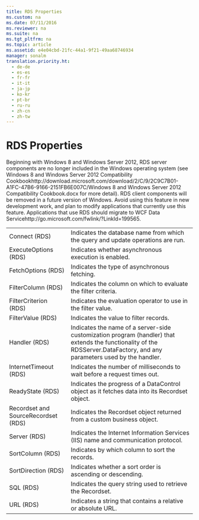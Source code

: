```yaml
---
title: RDS Properties
ms.custom: na
ms.date: 07/11/2016
ms.reviewer: na
ms.suite: na
ms.tgt_pltfrm: na
ms.topic: article
ms.assetid: e4e04cbd-21fc-44a1-9f21-49aa68746934
manager: sonalm
translation.priority.ht: 
  - de-de
  - es-es
  - fr-fr
  - it-it
  - ja-jp
  - ko-kr
  - pt-br
  - ru-ru
  - zh-cn
  - zh-tw
---
```

# RDS Properties
<?xml version="1.0" encoding="utf-8"?>
<developerOrientationDocument xmlns="http://ddue.schemas.microsoft.com/authoring/2003/5" xmlns:xlink="http://www.w3.org/1999/xlink" xmlns:xsi="http://www.w3.org/2001/XMLSchema-instance" xsi:schemaLocation="http://ddue.schemas.microsoft.com/authoring/2003/5 http://dduestorage.blob.core.windows.net/ddueschema/developer.xsd">
  <introduction>
    <alert class="important">
      <para>Beginning with Windows 8 and Windows Server 2012, RDS server components are no longer included in the Windows operating system (see Windows 8 and <externalLink><linkText>Windows Server 2012 Compatibility Cookbook</linkText><linkUri>http://download.microsoft.com/download/2/C/9/2C9C7B01-A1FC-47B6-9166-2151FB6E007C/Windows 8 and Windows Server 2012 Compatibility Cookbook.docx</linkUri></externalLink> for more detail). RDS client components will be removed in a future version of Windows. Avoid using this feature in new development work, and plan to modify applications that currently use this feature. Applications that use RDS should migrate to <externalLink><linkText>WCF Data Service</linkText><linkUri>http://go.microsoft.com/fwlink/?LinkId=199565</linkUri></externalLink>.</para>
    </alert>
    <table xmlns:caps="http://schemas.microsoft.com/build/caps/2013/11">
      <tbody>
        <tr>
          <TD>
            <para>             <legacyLink xlink:href="dbad5e77-b213-4eb8-aecf-d60f203fdb59">Connect (RDS)</legacyLink>           </para>
          </TD>
          <TD>
            <para>Indicates the database name from which the query and update operations are run.</para>
          </TD>
        </tr>
        <tr>
          <TD>
            <para>             <legacyLink xlink:href="62a4fd88-afc3-4f1f-b978-40710a30c4e9">ExecuteOptions (RDS)</legacyLink>           </para>
          </TD>
          <TD>
            <para>Indicates whether asynchronous execution is enabled.</para>
          </TD>
        </tr>
        <tr>
          <TD>
            <para>             <legacyLink xlink:href="7b2e254a-9354-4541-bc98-bb185276388f">FetchOptions (RDS)</legacyLink>           </para>
          </TD>
          <TD>
            <para>Indicates the type of asynchronous fetching.</para>
          </TD>
        </tr>
        <tr>
          <TD>
            <para>             <legacyLink xlink:href="0a5473e8-8ce6-4518-83fb-4920b827e285">FilterColumn (RDS)</legacyLink>           </para>
          </TD>
          <TD>
            <para>Indicates the column on which to evaluate the filter criteria.</para>
          </TD>
        </tr>
        <tr>
          <TD>
            <para>             <legacyLink xlink:href="24eb03ba-ccfd-4353-b6af-03586b2da6fd">FilterCriterion (RDS)</legacyLink>           </para>
          </TD>
          <TD>
            <para>Indicates the evaluation operator to use in the filter value.</para>
          </TD>
        </tr>
        <tr>
          <TD>
            <para>             <legacyLink xlink:href="28f17186-b842-4cf9-b320-a9bb941c481b">FilterValue (RDS)</legacyLink>           </para>
          </TD>
          <TD>
            <para>Indicates the value to filter records.</para>
          </TD>
        </tr>
        <tr>
          <TD>
            <para>             <legacyLink xlink:href="fdc34362-6d47-4727-b171-8d033159408e">Handler (RDS)</legacyLink>           </para>
          </TD>
          <TD>
            <para>Indicates the name of a server-side customization program (<legacyItalic>handler</legacyItalic>) that extends the functionality of the <legacyBold>RDSServer.DataFactory</legacyBold>, and any parameters used by the <legacyItalic>handler</legacyItalic>.</para>
          </TD>
        </tr>
        <tr>
          <TD>
            <para>             <legacyLink xlink:href="4d1c8892-4bbc-4e71-bf4b-ba52c0ea9549">InternetTimeout (RDS)</legacyLink>           </para>
          </TD>
          <TD>
            <para>Indicates the number of milliseconds to wait before a request times out.</para>
          </TD>
        </tr>
        <tr>
          <TD>
            <para>             <legacyLink xlink:href="5be75bc7-1171-4440-a37e-c8cc6b5cd865">ReadyState (RDS)</legacyLink>           </para>
          </TD>
          <TD>
            <para>Indicates the progress of a <legacyBold>DataControl</legacyBold> object as it fetches data into its <legacyBold>Recordset</legacyBold> object.</para>
          </TD>
        </tr>
        <tr>
          <TD>
            <para>             <legacyLink xlink:href="a29e3fb9-306d-497a-9a59-1856a914e5e9">Recordset and SourceRecordset (RDS)</legacyLink>           </para>
          </TD>
          <TD>
            <para>Indicates the <legacyBold>Recordset</legacyBold> object returned from a custom business object.</para>
          </TD>
        </tr>
        <tr>
          <TD>
            <para>             <legacyLink xlink:href="d2727ce7-da9f-4271-ae3c-9334ef477c14">Server (RDS)</legacyLink>           </para>
          </TD>
          <TD>
            <para>Indicates the Internet Information Services (IIS) name and communication protocol.</para>
          </TD>
        </tr>
        <tr>
          <TD>
            <para>             <legacyLink xlink:href="f6f80f67-f0fb-4e63-a5f5-8fdf312aac63">SortColumn (RDS)</legacyLink>           </para>
          </TD>
          <TD>
            <para>Indicates by which column to sort the records.</para>
          </TD>
        </tr>
        <tr>
          <TD>
            <para>             <legacyLink xlink:href="1d9d8715-e4ad-4ff3-bf7f-f1dc0532d8c2">SortDirection (RDS)</legacyLink>           </para>
          </TD>
          <TD>
            <para>Indicates whether a sort order is ascending or descending.</para>
          </TD>
        </tr>
        <tr>
          <TD>
            <para>             <legacyLink xlink:href="e0dabf23-a159-4fe5-a962-3df544a21f5c">SQL (RDS)</legacyLink>           </para>
          </TD>
          <TD>
            <para>Indicates the query string used to retrieve the <legacyBold>Recordset</legacyBold>.</para>
          </TD>
        </tr>
        <tr>
          <TD>
            <para>             <legacyLink xlink:href="8c56b233-1be8-442c-8d0e-a4c96465bc99">URL (RDS)</legacyLink>           </para>
          </TD>
          <TD>
            <para>Indicates a string that contains a relative or absolute URL.</para>
          </TD>
        </tr>
      </tbody>
    </table>
  </introduction>
  <relatedTopics />
</developerOrientationDocument>
